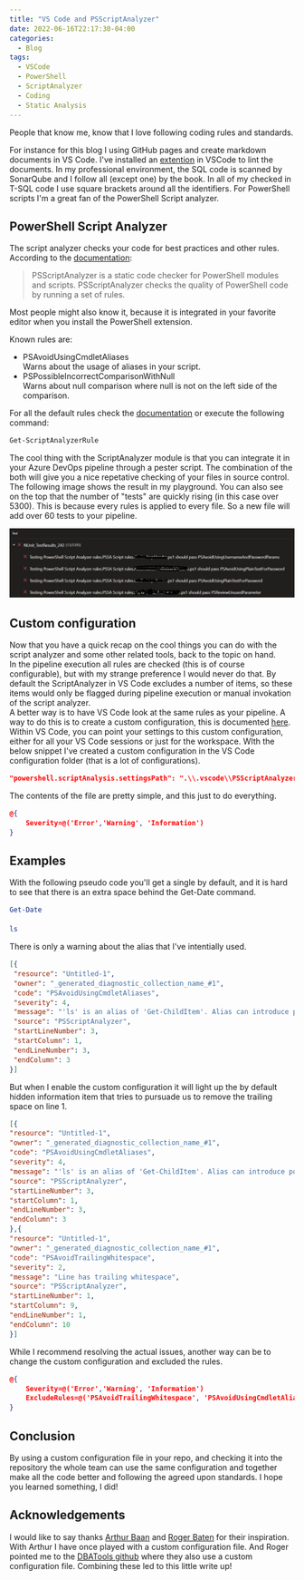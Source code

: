 ```yaml
---
title: "VS Code and PSScriptAnalyzer"
date: 2022-06-16T22:17:30-04:00
categories:
  - Blog
tags:
  - VSCode
  - PowerShell
  - ScriptAnalyzer
  - Coding
  - Static Analysis
---
```

People that know me, know that I love following coding rules and standards.

For instance for this blog I using GitHub pages and create markdown documents in VS Code. I've installed an [extention](https://marketplace.visualstudio.com/items?itemName=DavidAnson.vscode-markdownlint) in VSCode to lint the documents. In my professional environment, the SQL code is scanned by SonarQube and I follow all (except one) by the book. In all of my checked in T-SQL code I use square brackets around all the identifiers. For PowerShell scripts I'm a great fan of the PowerShell Script analyzer.

## PowerShell Script Analyzer

The script analyzer checks your code for best practices and other rules.\
According to the [documentation](https://docs.microsoft.com/en-us/powershell/module/psscriptanalyzer/?view=ps-modules):

> PSScriptAnalyzer is a static code checker for PowerShell modules and scripts. PSScriptAnalyzer checks the quality of PowerShell code by running a set of rules.

Most people might also know it, because it is integrated in your favorite editor when you install the PowerShell extension.

Known rules are:

- PSAvoidUsingCmdletAliases\
  Warns about the usage of aliases in your script.
- PSPossibleIncorrectComparisonWithNull\
  Warns about null comparison where null is not on the left side of the comparison.

For all the default rules check the [documentation](https://docs.microsoft.com/en-us/powershell/utility-modules/psscriptanalyzer/rules/readme?view=ps-modules) or execute the following command:

```powershell
Get-ScriptAnalyzerRule
```

The cool thing with the ScriptAnalyzer module is that you can integrate it in your Azure DevOps pipeline through a pester script. The combination of the both will give you a nice repetative checking of your files in source control.\
The following image shows the result in my playground. You can also see on the top that the number of "tests" are quickly rising (in this case over 5300). This is because every rules is applied to every file. So a new file will add over 60 tests to your pipeline.

![PSSA Pipeline](../assets/images/2022-06-16-PSSA-Pipeline.jpg)

## Custom configuration

Now that you have a quick recap on the cool things you can do with the script analyzer and some other related tools, back to the topic on hand.\
In the pipeline execution all rules are checked (this is of course configurable), but with my strange preference I would never do that. By default the ScriptAnalyzer in VS Code excludes a number of items, so these items would only be flagged during pipeline execution or manual invokation of the script analyzer.\
A better way is to have VS Code look at the same rules as your pipeline. A way to do this is to create a custom configuration, this is documented [here](https://docs.microsoft.com/en-us/powershell/utility-modules/psscriptanalyzer/using-scriptanalyzer?view=ps-modules#explicit). Within VS Code, you can point your settings to this custom configuration, either for all your VS Code sessions or just for the workspace. WIth the below snippet I've created a custom configuration in the VS Code configuration folder (that is a lot of configurations).

```JSON
"powershell.scriptAnalysis.settingsPath": ".\\.vscode\\PSScriptAnalyzerSettings.psd1"
```

The contents of the file are pretty simple, and this just to do everything.

```JSON
@{
    Severity=@('Error','Warning', 'Information')
}
```

## Examples

With the following pseudo code you'll get a single by default, and it is hard to see that there is an extra space behind the Get-Date command.

```PowerShell
Get-Date 

ls
```

There is only a warning about the alias that I've intentially used.

```json
[{
 "resource": "Untitled-1",
 "owner": "_generated_diagnostic_collection_name_#1",
 "code": "PSAvoidUsingCmdletAliases",
 "severity": 4,
 "message": "'ls' is an alias of 'Get-ChildItem'. Alias can introduce possible problems and make scripts  hard to maintain. Please consider changing alias to its full content.",
 "source": "PSScriptAnalyzer",
 "startLineNumber": 3,
 "startColumn": 1,
 "endLineNumber": 3,
 "endColumn": 3
}]
```

But when I enable the custom configuration it will light up the by default hidden information item that tries to pursuade us to remove the trailing space on line 1.

```json
[{
"resource": "Untitled-1",
"owner": "_generated_diagnostic_collection_name_#1",
"code": "PSAvoidUsingCmdletAliases",
"severity": 4,
"message": "'ls' is an alias of 'Get-ChildItem'. Alias can introduce possible problems and make scripts ard to maintain. Please consider changing alias to its full content.",
"source": "PSScriptAnalyzer",
"startLineNumber": 3,
"startColumn": 1,
"endLineNumber": 3,
"endColumn": 3
},{
"resource": "Untitled-1",
"owner": "_generated_diagnostic_collection_name_#1",
"code": "PSAvoidTrailingWhitespace",
"severity": 2,
"message": "Line has trailing whitespace",
"source": "PSScriptAnalyzer",
"startLineNumber": 1,
"startColumn": 9,
"endLineNumber": 1,
"endColumn": 10
}]
```

While I recommend resolving the actual issues, another way can be to change the custom configuration and excluded the rules.

```json
@{
    Severity=@('Error','Warning', 'Information')
    ExcludeRules=@('PSAvoidTrailingWhitespace', 'PSAvoidUsingCmdletAliases')
}
```

## Conclusion

By using a custom configuration file in your repo, and checking it into the repository the whole team can use the same configuration and together make all the code better and following the agreed upon standards. I hope you learned something, I did!

## Acknowledgements

I would like to say thanks [Arthur Baan](https://www.linkedin.com/in/arthurbaan/) and [Roger Baten](https://www.linkedin.com/in/roger-baten-2a68a04/) for their inspiration. With Arthur I have once played with a custom configuration file. And Roger pointed me to the [DBATools github](https://github.com/dataplat/dbatools) where they also use a custom configuration file. Combining these led to this little write up!
